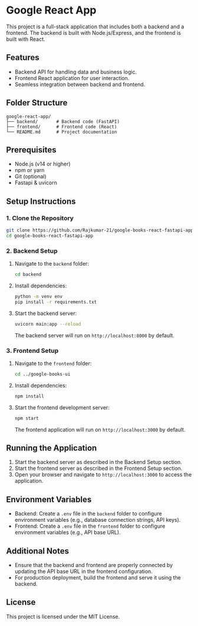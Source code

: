 # Google React App

This project is a full-stack application that includes both a backend and a frontend. The backend is built with Node.js/Express, and the frontend is built with React.

## Features
- Backend API for handling data and business logic.
- Frontend React application for user interaction.
- Seamless integration between backend and frontend.

## Folder Structure
```
google-react-app/
├── backend/       # Backend code (FastAPI)
├── frontend/      # Frontend code (React)
└── README.md      # Project documentation
```

## Prerequisites
- Node.js (v14 or higher)
- npm or yarn
- Git (optional)
- Fastapi & uvicorn

## Setup Instructions

### 1. Clone the Repository
```bash
git clone https://github.com/Rajkumar-21/google-books-react-fastapi-app.git
cd google-books-react-fastapi-app
```

### 2. Backend Setup
1. Navigate to the `backend` folder:
   ```bash
   cd backend
   ```
2. Install dependencies:
   ```bash
   python -m venv env
   pip install -r requirements.txt
   ```
3. Start the backend server:
   ```bash
   uvicorn main:app --reload
   ```
   The backend server will run on `http://localhost:8000` by default.

### 3. Frontend Setup
1. Navigate to the `frontend` folder:
   ```bash
   cd ../google-books-ui
   ```
2. Install dependencies:
   ```bash
   npm install
   ```
3. Start the frontend development server:
   ```bash
   npm start
   ```
   The frontend application will run on `http://localhost:3000` by default.

## Running the Application
1. Start the backend server as described in the Backend Setup section.
2. Start the frontend server as described in the Frontend Setup section.
3. Open your browser and navigate to `http://localhost:3000` to access the application.

## Environment Variables
- Backend: Create a `.env` file in the `backend` folder to configure environment variables (e.g., database connection strings, API keys).
- Frontend: Create a `.env` file in the `frontend` folder to configure environment variables (e.g., API base URL).

## Additional Notes
- Ensure that the backend and frontend are properly connected by updating the API base URL in the frontend configuration.
- For production deployment, build the frontend and serve it using the backend.

## License
This project is licensed under the MIT License.
